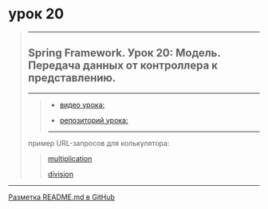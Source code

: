 # урок 20

> ---
> 
> ## Spring Framework. Урок 20: Модель. Передача данных от контроллера к представлению.
> 
> ---
> 
> > * [видео урока:](https://youtu.be/S8QgGX8HA9k)
> > 
> > * [репозиторий урока:](https://github.com/NeilAlishev/SpringCourse/tree/master/Lesson20.IntroToModel)
> >    
> > ---
> 
> пример URL-запросов для колькулятора:
> 
> >    [multiplication](http://localhost:8080/third/calculator?a=2&action=multiplication&b=3)
> > 
> >    [division](http://localhost:8080/third/calculator?a=100&action=division&b=2)

   
---
[Разметка README.md в GitHub](https://coddism.com/zametki/razmetka_readmemd_v_github)
